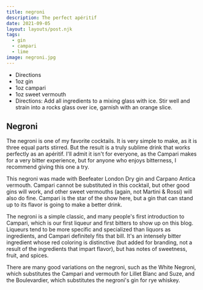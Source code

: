 ```yaml
---
title: negroni
description: The perfect apéritif
date: 2021-09-05
layout: layouts/post.njk
tags:
  - gin
  - campari
  - lime
image: negroni.jpg
---
```

 - Directions
 - 1oz gin
 - 1oz campari
 - 1oz sweet vermouth
 - Directions: Add all ingredients to a mixing glass with ice. Stir well and strain into a rocks glass over ice, garnish with an orange slice.

## Negroni

The negroni is one of my favorite cocktails. It is very simple to make, as it is three equal parts stirred. But the result is a truly sublime drink that works perfectly as an apéritif. I'll admit it isn't for everyone, as the Campari makes for a very bitter experience, but for anyone who enjoys bitterness, I recommend giving this one a try.

This negroni was made with Beefeater London Dry gin and Carpano Antica vermouth. Campari cannot be substituted in this cocktail, but other good gins will work, and other sweet vermouths (again, not Martini & Rossi) will also do fine. Campari is the star of the show here, but a gin that can stand up to its flavor is going to make a better drink.

The negroni is a simple classic, and many people's first introduction to Campari, which is our first liqueur and first bitters to show up on this blog. Liqueurs tend to be more specific and specialized than liquors as ingredients, and Campari definitely fits that bill. It's an intensely bitter ingredient whose red coloring is distinctive (but added for branding, not a result of the ingredients that impart flavor), but has notes of sweetness, fruit, and spices.

There are many good variations on the negroni, such as the White Negroni, which substitutes the Campari and vermouth for Lillet Blanc and Suze, and the Boulevardier, which substitutes the negroni's gin for rye whiskey.
